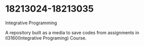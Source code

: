 # 18213024-18213035
Integrative Programming


A repository built as a media to save codes from assignments in II3160(Integrative Programing) Course.
